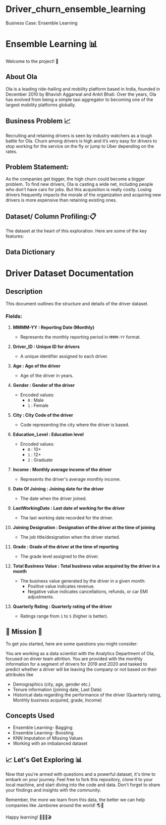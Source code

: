 # Driver_churn_ensemble_learning

Business Case: Ensemble Learning

# Ensemble Learning 📊

Welcome to the project! 🎉 

## About Ola
Ola is a leading ride-hailing and mobility platform based in India, founded in December 2010 by Bhavish Aggarwal and Ankit Bhati. Over the years, Ola has evolved from being a simple taxi aggregator to becoming one of the largest mobility platforms globally.

## Business Problem 📈
Recruiting and retaining drivers is seen by industry watchers as a tough battle for Ola. Churn among drivers is high and it’s very easy for drivers to stop working for the service on the fly or jump to Uber depending on the rates. 

## Problem Statement:
As the companies get bigger, the high churn could become a bigger problem. To find new drivers, Ola is casting a wide net, including people who don’t have cars for jobs. But this acquisition is really costly. Losing drivers frequently impacts the morale of the organization and acquiring new drivers is more expensive than retaining existing ones.



## Dataset/ Column Profiling:📋

The dataset at the heart of this exploration. Here are some of the key features:

## Data Dictionary

# Driver Dataset Documentation

## Description
This document outlines the structure and details of the driver dataset.

### Fields:

1. **MMMM-YY : Reporting Date (Monthly)**  
   - Represents the monthly reporting period in `MMMM-YY` format.

2. **Driver_ID : Unique ID for drivers**  
   - A unique identifier assigned to each driver.

3. **Age : Age of the driver**  
   - Age of the driver in years.

4. **Gender : Gender of the driver**  
   - Encoded values:  
     - `0` : Male  
     - `1` : Female  

5. **City : City Code of the driver**  
   - Code representing the city where the driver is based.

6. **Education_Level : Education level**  
   - Encoded values:  
     - `0` : 10+  
     - `1` : 12+  
     - `2` : Graduate  

7. **Income : Monthly average income of the driver**  
   - Represents the driver's average monthly income.

8. **Date Of Joining : Joining date for the driver**  
   - The date when the driver joined.

9. **LastWorkingDate : Last date of working for the driver**  
   - The last working date recorded for the driver.

10. **Joining Designation : Designation of the driver at the time of joining**  
    - The job title/designation when the driver started.

11. **Grade : Grade of the driver at the time of reporting**  
    - The grade level assigned to the driver.

12. **Total Business Value : Total business value acquired by the driver in a month**  
    - The business value generated by the driver in a given month:  
      - Positive value indicates revenue.  
      - Negative value indicates cancellations, refunds, or car EMI adjustments.

13. **Quarterly Rating : Quarterly rating of the driver**  
    - Ratings range from `1` to `5` (higher is better).


## 🚀 Mission 🚀

To get you started, here are some questions you might consider:

You are working as a data scientist with the Analytics Department of Ola, focused on driver team attrition. You are provided with the monthly information for a segment of drivers for 2019 and 2020 and tasked to predict whether a driver will be leaving the company or not based on their attributes like
- Demographics (city, age, gender etc.)
- Tenure information (joining date, Last Date)
- Historical data regarding the performance of the driver (Quarterly rating, Monthly business acquired, grade, Income)


## Concepts Used 
- Ensemble Learning- Bagging
- Ensemble Learning- Boosting
- KNN Imputation of Missing Values
- Working with an imbalanced dataset

## 📈 Let's Get Exploring 📊

Now that you're armed with questions and a powerful dataset, it's time to embark on your journey. Feel free to fork this repository, clone it to your local machine, and start diving into the code and data. Don't forget to share your findings and insights with the community.

Remember, the more we learn from this data, the better we can help companies like Jamboree around the world! 🌎🍿

Happy learning! 🚀👨‍💻🎬
